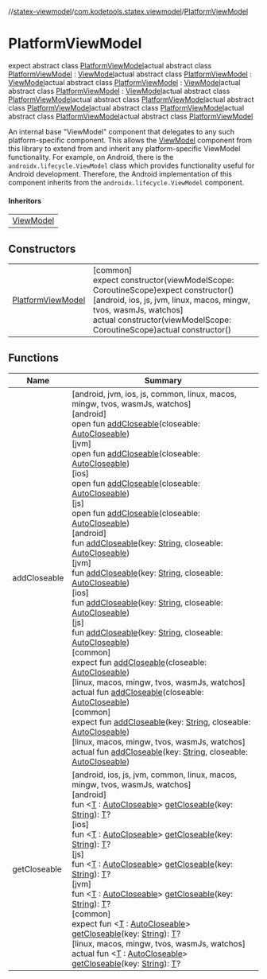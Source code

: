 //[statex-viewmodel](../../../index.md)/[com.kodetools.statex.viewmodel](../index.md)/[PlatformViewModel](index.md)

# PlatformViewModel

expect abstract class [PlatformViewModel](index.md)actual abstract class [PlatformViewModel](index.md) : [ViewModel](https://developer.android.com/reference/kotlin/androidx/lifecycle/ViewModel.html)actual abstract class [PlatformViewModel](index.md) : [ViewModel](https://developer.android.com/reference/kotlin/androidx/lifecycle/ViewModel.html)actual abstract class [PlatformViewModel](index.md) : [ViewModel](https://developer.android.com/reference/kotlin/androidx/lifecycle/ViewModel.html)actual abstract class [PlatformViewModel](index.md) : [ViewModel](https://developer.android.com/reference/kotlin/androidx/lifecycle/ViewModel.html)actual abstract class [PlatformViewModel](index.md)actual abstract class [PlatformViewModel](index.md)actual abstract class [PlatformViewModel](index.md)actual abstract class [PlatformViewModel](index.md)actual abstract class [PlatformViewModel](index.md)actual abstract class [PlatformViewModel](index.md)

An internal base &quot;ViewModel&quot; component that delegates to any such platform-specific component. This allows the [ViewModel](../-view-model/index.md) component from this library to extend from and inherit any platform-specific ViewModel functionality. For example, on Android, there is the `androidx.lifecycle.ViewModel` class which provides functionality useful for Android development. Therefore, the Android implementation of this component inherits from the `androidx.lifecycle.ViewModel` component.

#### Inheritors

| |
|---|
| [ViewModel](../-view-model/index.md) |

## Constructors

| | |
|---|---|
| [PlatformViewModel](-platform-view-model.md) | [common]<br>expect constructor(viewModelScope: CoroutineScope)expect constructor()<br>[android, ios, js, jvm, linux, macos, mingw, tvos, wasmJs, watchos]<br>actual constructor(viewModelScope: CoroutineScope)actual constructor() |

## Functions

| Name | Summary |
|---|---|
| addCloseable | [android, jvm, ios, js, common, linux, macos, mingw, tvos, wasmJs, watchos]<br>[android]<br>open fun [addCloseable](index.md#383812252%2FFunctions%2F-145354814)(closeable: [AutoCloseable](https://kotlinlang.org/api/core/kotlin-stdlib/kotlin/-auto-closeable/index.html))<br>[jvm]<br>open fun [addCloseable](index.md#383812252%2FFunctions%2F-1495895842)(closeable: [AutoCloseable](https://kotlinlang.org/api/core/kotlin-stdlib/kotlin/-auto-closeable/index.html))<br>[ios]<br>open fun [addCloseable](index.md#2068605057%2FFunctions%2F776347520)(closeable: [AutoCloseable](https://kotlinlang.org/api/core/kotlin-stdlib/kotlin/-auto-closeable/index.html))<br>[js]<br>open fun [addCloseable](index.md#2068605057%2FFunctions%2F146324154)(closeable: [AutoCloseable](https://kotlinlang.org/api/core/kotlin-stdlib/kotlin/-auto-closeable/index.html))<br>[android]<br>fun [addCloseable](index.md#1722490497%2FFunctions%2F-145354814)(key: [String](https://kotlinlang.org/api/core/kotlin-stdlib/kotlin/-string/index.html), closeable: [AutoCloseable](https://kotlinlang.org/api/core/kotlin-stdlib/kotlin/-auto-closeable/index.html))<br>[jvm]<br>fun [addCloseable](index.md#1722490497%2FFunctions%2F-1495895842)(key: [String](https://kotlinlang.org/api/core/kotlin-stdlib/kotlin/-string/index.html), closeable: [AutoCloseable](https://kotlinlang.org/api/core/kotlin-stdlib/kotlin/-auto-closeable/index.html))<br>[ios]<br>fun [addCloseable](index.md#2093014716%2FFunctions%2F776347520)(key: [String](https://kotlinlang.org/api/core/kotlin-stdlib/kotlin/-string/index.html), closeable: [AutoCloseable](https://kotlinlang.org/api/core/kotlin-stdlib/kotlin/-auto-closeable/index.html))<br>[js]<br>fun [addCloseable](index.md#2093014716%2FFunctions%2F146324154)(key: [String](https://kotlinlang.org/api/core/kotlin-stdlib/kotlin/-string/index.html), closeable: [AutoCloseable](https://kotlinlang.org/api/core/kotlin-stdlib/kotlin/-auto-closeable/index.html))<br>[common]<br>expect fun [addCloseable](add-closeable.md)(closeable: [AutoCloseable](https://kotlinlang.org/api/core/kotlin-stdlib/kotlin/-auto-closeable/index.html))<br>[linux, macos, mingw, tvos, wasmJs, watchos]<br>actual fun [addCloseable](add-closeable.md)(closeable: [AutoCloseable](https://kotlinlang.org/api/core/kotlin-stdlib/kotlin/-auto-closeable/index.html))<br>[common]<br>expect fun [addCloseable](add-closeable.md)(key: [String](https://kotlinlang.org/api/core/kotlin-stdlib/kotlin/-string/index.html), closeable: [AutoCloseable](https://kotlinlang.org/api/core/kotlin-stdlib/kotlin/-auto-closeable/index.html))<br>[linux, macos, mingw, tvos, wasmJs, watchos]<br>actual fun [addCloseable](add-closeable.md)(key: [String](https://kotlinlang.org/api/core/kotlin-stdlib/kotlin/-string/index.html), closeable: [AutoCloseable](https://kotlinlang.org/api/core/kotlin-stdlib/kotlin/-auto-closeable/index.html)) |
| getCloseable | [android, ios, js, jvm, common, linux, macos, mingw, tvos, wasmJs, watchos]<br>[android]<br>fun &lt;[T](index.md#1102255800%2FFunctions%2F-145354814) : [AutoCloseable](https://kotlinlang.org/api/core/kotlin-stdlib/kotlin/-auto-closeable/index.html)&gt; [getCloseable](index.md#1102255800%2FFunctions%2F-145354814)(key: [String](https://kotlinlang.org/api/core/kotlin-stdlib/kotlin/-string/index.html)): [T](index.md#1102255800%2FFunctions%2F-145354814)?<br>[ios]<br>fun &lt;[T](index.md#1102255800%2FFunctions%2F776347520) : [AutoCloseable](https://kotlinlang.org/api/core/kotlin-stdlib/kotlin/-auto-closeable/index.html)&gt; [getCloseable](index.md#1102255800%2FFunctions%2F776347520)(key: [String](https://kotlinlang.org/api/core/kotlin-stdlib/kotlin/-string/index.html)): [T](index.md#1102255800%2FFunctions%2F776347520)?<br>[js]<br>fun &lt;[T](index.md#1102255800%2FFunctions%2F146324154) : [AutoCloseable](https://kotlinlang.org/api/core/kotlin-stdlib/kotlin/-auto-closeable/index.html)&gt; [getCloseable](index.md#1102255800%2FFunctions%2F146324154)(key: [String](https://kotlinlang.org/api/core/kotlin-stdlib/kotlin/-string/index.html)): [T](index.md#1102255800%2FFunctions%2F146324154)?<br>[jvm]<br>fun &lt;[T](index.md#1102255800%2FFunctions%2F-1495895842) : [AutoCloseable](https://kotlinlang.org/api/core/kotlin-stdlib/kotlin/-auto-closeable/index.html)&gt; [getCloseable](index.md#1102255800%2FFunctions%2F-1495895842)(key: [String](https://kotlinlang.org/api/core/kotlin-stdlib/kotlin/-string/index.html)): [T](index.md#1102255800%2FFunctions%2F-1495895842)?<br>[common]<br>expect fun &lt;[T](get-closeable.md) : [AutoCloseable](https://kotlinlang.org/api/core/kotlin-stdlib/kotlin/-auto-closeable/index.html)&gt; [getCloseable](get-closeable.md)(key: [String](https://kotlinlang.org/api/core/kotlin-stdlib/kotlin/-string/index.html)): [T](get-closeable.md)?<br>[linux, macos, mingw, tvos, wasmJs, watchos]<br>actual fun &lt;[T](get-closeable.md) : [AutoCloseable](https://kotlinlang.org/api/core/kotlin-stdlib/kotlin/-auto-closeable/index.html)&gt; [getCloseable](get-closeable.md)(key: [String](https://kotlinlang.org/api/core/kotlin-stdlib/kotlin/-string/index.html)): [T](get-closeable.md)? |
